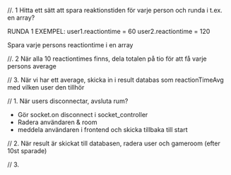 //. 1
Hitta ett sätt att spara reaktionstiden för varje person och runda i t.ex. en array? 

RUNDA 1 EXEMPEL: 
user1.reactiontime = 60 
user2.reactiontime = 120

Spara varje persons reactiontime i en array

//. 2 
När alla 10 reactiontimes finns, dela totalen på tio för att få varje persons average

// 3. 
När vi har ett average, skicka in i result databas som reactionTimeAvg med vilken user den tillhör




// 1. 
När users disconnectar, avsluta rum? 
- Gör socket.on disconnect i socket_controller
- Radera användaren & room
- meddela användaren i frontend och skicka tillbaka till start

// 2. 
När result är skickat till databasen, radera user och gameroom (efter 10st sparade)

// 3. 
